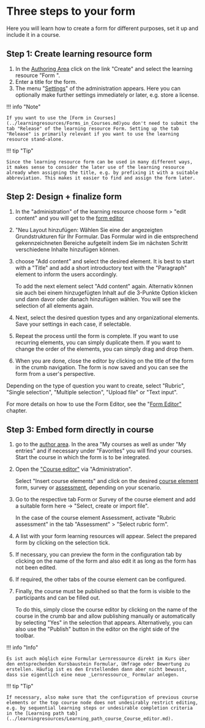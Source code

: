# Three steps to your form

Here you will learn how to create a form for different purposes, set it up and include it in a course.

## Step 1: Create learning resource form

1. In the [Authoring Area](../area_modules/Authoring.md) click on the link "Create" and select the learning resource "Form ".
2. Enter a title for the form.
3. The menu "[Settings](../learningresources/Course_Settings.md)" of the administration appears. Here you can optionally make further settings immediately or later, e.g. store a license.

!!! info "Note"

    If you want to use the [Form in Courses](../learningresources/Forms_in_Courses.md)you don't need to submit the tab "Release" of the learning resource Form. Setting up the tab "Release" is primarily relevant if you want to use the learning resource stand-alone.

!!! tip "Tip"

    Since the learning resource form can be used in many different ways, it makes sense to consider the later use of the learning resource already when assigning the title, e.g. by prefixing it with a suitable abbreviation. This makes it easier to find and assign the form later.

## Step 2: Design + finalize form

1. In the "administration" of the learning resource choose form > "edit content" and you will get to the [form editor](../learningresources/Form_Editor.md)
2. "Neu Layout hinzufügen: Wählen Sie eine der angezeigten Grundstrukturen für Ihr Formular. Das Formular wird in die entsprechend gekennzeichneten Bereiche aufgeteilt indem Sie im nächsten Schritt verschiedene Inhalte hinzufügen können.
3. choose "Add content" and select the desired element. It is best to start with a "Title" and add a short introductory text with the "Paragraph" element to inform the users accordingly.

    To add the next element select "Add content" again.  Alternativ können sie auch bei einem hinzugefügten Inhalt auf die 3-Punkte Option klicken und dann davor oder danach hinzufügen wählen. You will see the selection of all elements again.  

4. Next, select the desired question types and any organizational elements.  Save your settings in each case, if selectable. 

5. Repeat the process until the form is complete. If you want to use recurring elements, you can simply duplicate them. If you want to change the order of the elements, you can simply drag and drop them.

6. When you are done, close the editor by clicking on the title of the form in the crumb navigation. The form is now saved and you can see the form from a user's perspective.

Depending on the type of question you want to create, select "Rubric", "Single selection", "Multiple selection", "Upload file" or "Text input".

For more details on how to use the Form Editor, see the "[Form Editor"](../learningresources/Form_Editor.md) chapter.

## Step 3: Embed form directly in course

1. go to the [author area](../area_modules/Authoring.md). In the area "My courses as well as under "My entries" and if necessary under "Favorites" you will find your courses. Start the course in which the form is to be integrated.

2. Open the ["Course editor"](../../manual_how-to/my_first_course/my_first_course.md) via "Administration".
   
    Select "Insert course elements" and click on the desired [course element](../learningresources/Assessment.md) form, survey or [assessment](../learningresources/Course_Element_Assessment.md), depending on your scenario.

3. Go to the respective tab Form or Survey of the course element and add a suitable form here → "Select, create or import file".

    In the case of the course element Assessment, activate "Rubric assessment" in the tab "Assessment" > "Select rubric form".

4. A list with your form learning resources will appear. Select the prepared form by clicking on the selection tick.

5. If necessary, you can preview the form in the configuration tab by clicking on the name of the form and also edit it as long as the form has not been edited.

6. If required, the other tabs of the course element can be configured.

7. Finally, the course must be published so that the form is visible to the participants and can be filled out.

    To do this, simply close the course editor by clicking on the name of the course in the crumb bar and allow publishing manually or automatically by selecting "Yes" in the selection that appears. Alternatively, you can also use the "Publish" button in the editor on the right side of the toolbar.

!!! info "Info"

    Es ist auch möglich eine Formular Lernressource direkt im Kurs über den entsprechenden Kursbaustein Formular, Umfrage oder Bewertung zu erstellen. Häufig ist es den Erstellenden dann aber nicht bewusst, dass sie eigentlich eine neue _Lernressource_ Formular anlegen.

!!! tip "Tip"

    If necessary, also make sure that the configuration of previous course elements or the top course node does not undesirably restrict editing, e.g. by sequential learning steps or undesirable completion criteria in the [Learning path tab](../learningresources/Learning_path_course_Course_editor.md).
